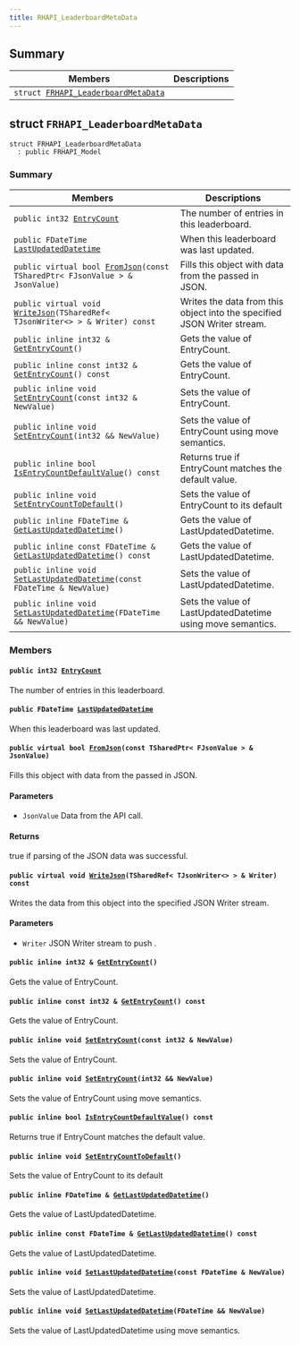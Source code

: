 ```yaml
---
title: RHAPI_LeaderboardMetaData
---
```


## Summary

 Members                        | Descriptions                                
--------------------------------|---------------------------------------------
`struct `[`FRHAPI_LeaderboardMetaData`](#structFRHAPI__LeaderboardMetaData) | 

## struct `FRHAPI_LeaderboardMetaData` <a id="structFRHAPI__LeaderboardMetaData"></a>

```
struct FRHAPI_LeaderboardMetaData
  : public FRHAPI_Model
```

### Summary

 Members                        | Descriptions                                
--------------------------------|---------------------------------------------
`public int32 `[`EntryCount`](#structFRHAPI__LeaderboardMetaData_1a964166fe90cda5e64dde0fe67ce8942b) | The number of entries in this leaderboard.
`public FDateTime `[`LastUpdatedDatetime`](#structFRHAPI__LeaderboardMetaData_1a63fd2db7cccd6e0912bba7d0a2131615) | When this leaderboard was last updated.
`public virtual bool `[`FromJson`](#structFRHAPI__LeaderboardMetaData_1a36e67bb4d4e9b21ebf57cefca4648465)`(const TSharedPtr< FJsonValue > & JsonValue)` | Fills this object with data from the passed in JSON.
`public virtual void `[`WriteJson`](#structFRHAPI__LeaderboardMetaData_1adc342ffc7cca719c55ed085a3a4d416f)`(TSharedRef< TJsonWriter<> > & Writer) const` | Writes the data from this object into the specified JSON Writer stream.
`public inline int32 & `[`GetEntryCount`](#structFRHAPI__LeaderboardMetaData_1af0e5fb829a96ba902f037e75546bd2a8)`()` | Gets the value of EntryCount.
`public inline const int32 & `[`GetEntryCount`](#structFRHAPI__LeaderboardMetaData_1a24f96068b41303fb298e7040015332f0)`() const` | Gets the value of EntryCount.
`public inline void `[`SetEntryCount`](#structFRHAPI__LeaderboardMetaData_1a60e28c36bae7d80925047971629938ec)`(const int32 & NewValue)` | Sets the value of EntryCount.
`public inline void `[`SetEntryCount`](#structFRHAPI__LeaderboardMetaData_1a61a6693e33de78fef82c783440f651be)`(int32 && NewValue)` | Sets the value of EntryCount using move semantics.
`public inline bool `[`IsEntryCountDefaultValue`](#structFRHAPI__LeaderboardMetaData_1a3e2730234cc200e37cf4c4fac2e9631b)`() const` | Returns true if EntryCount matches the default value.
`public inline void `[`SetEntryCountToDefault`](#structFRHAPI__LeaderboardMetaData_1af760f7c0a8cae203a7d323a69518ffb4)`()` | Sets the value of EntryCount to its default
`public inline FDateTime & `[`GetLastUpdatedDatetime`](#structFRHAPI__LeaderboardMetaData_1abd8708761ccc06c444ae9fc1801fc0ba)`()` | Gets the value of LastUpdatedDatetime.
`public inline const FDateTime & `[`GetLastUpdatedDatetime`](#structFRHAPI__LeaderboardMetaData_1a95b1bb88fd9bf62a7ee2ccf5439815e0)`() const` | Gets the value of LastUpdatedDatetime.
`public inline void `[`SetLastUpdatedDatetime`](#structFRHAPI__LeaderboardMetaData_1aaa3bd9b2513041a4c90f19c130ceb4fb)`(const FDateTime & NewValue)` | Sets the value of LastUpdatedDatetime.
`public inline void `[`SetLastUpdatedDatetime`](#structFRHAPI__LeaderboardMetaData_1adb1823d733c100dd27450b0b25ad0b78)`(FDateTime && NewValue)` | Sets the value of LastUpdatedDatetime using move semantics.

### Members

#### `public int32 `[`EntryCount`](#structFRHAPI__LeaderboardMetaData_1a964166fe90cda5e64dde0fe67ce8942b) <a id="structFRHAPI__LeaderboardMetaData_1a964166fe90cda5e64dde0fe67ce8942b"></a>

The number of entries in this leaderboard.

#### `public FDateTime `[`LastUpdatedDatetime`](#structFRHAPI__LeaderboardMetaData_1a63fd2db7cccd6e0912bba7d0a2131615) <a id="structFRHAPI__LeaderboardMetaData_1a63fd2db7cccd6e0912bba7d0a2131615"></a>

When this leaderboard was last updated.

#### `public virtual bool `[`FromJson`](#structFRHAPI__LeaderboardMetaData_1a36e67bb4d4e9b21ebf57cefca4648465)`(const TSharedPtr< FJsonValue > & JsonValue)` <a id="structFRHAPI__LeaderboardMetaData_1a36e67bb4d4e9b21ebf57cefca4648465"></a>

Fills this object with data from the passed in JSON.

#### Parameters
* `JsonValue` Data from the API call.

#### Returns
true if parsing of the JSON data was successful.

#### `public virtual void `[`WriteJson`](#structFRHAPI__LeaderboardMetaData_1adc342ffc7cca719c55ed085a3a4d416f)`(TSharedRef< TJsonWriter<> > & Writer) const` <a id="structFRHAPI__LeaderboardMetaData_1adc342ffc7cca719c55ed085a3a4d416f"></a>

Writes the data from this object into the specified JSON Writer stream.

#### Parameters
* `Writer` JSON Writer stream to push .

#### `public inline int32 & `[`GetEntryCount`](#structFRHAPI__LeaderboardMetaData_1af0e5fb829a96ba902f037e75546bd2a8)`()` <a id="structFRHAPI__LeaderboardMetaData_1af0e5fb829a96ba902f037e75546bd2a8"></a>

Gets the value of EntryCount.

#### `public inline const int32 & `[`GetEntryCount`](#structFRHAPI__LeaderboardMetaData_1a24f96068b41303fb298e7040015332f0)`() const` <a id="structFRHAPI__LeaderboardMetaData_1a24f96068b41303fb298e7040015332f0"></a>

Gets the value of EntryCount.

#### `public inline void `[`SetEntryCount`](#structFRHAPI__LeaderboardMetaData_1a60e28c36bae7d80925047971629938ec)`(const int32 & NewValue)` <a id="structFRHAPI__LeaderboardMetaData_1a60e28c36bae7d80925047971629938ec"></a>

Sets the value of EntryCount.

#### `public inline void `[`SetEntryCount`](#structFRHAPI__LeaderboardMetaData_1a61a6693e33de78fef82c783440f651be)`(int32 && NewValue)` <a id="structFRHAPI__LeaderboardMetaData_1a61a6693e33de78fef82c783440f651be"></a>

Sets the value of EntryCount using move semantics.

#### `public inline bool `[`IsEntryCountDefaultValue`](#structFRHAPI__LeaderboardMetaData_1a3e2730234cc200e37cf4c4fac2e9631b)`() const` <a id="structFRHAPI__LeaderboardMetaData_1a3e2730234cc200e37cf4c4fac2e9631b"></a>

Returns true if EntryCount matches the default value.

#### `public inline void `[`SetEntryCountToDefault`](#structFRHAPI__LeaderboardMetaData_1af760f7c0a8cae203a7d323a69518ffb4)`()` <a id="structFRHAPI__LeaderboardMetaData_1af760f7c0a8cae203a7d323a69518ffb4"></a>

Sets the value of EntryCount to its default

#### `public inline FDateTime & `[`GetLastUpdatedDatetime`](#structFRHAPI__LeaderboardMetaData_1abd8708761ccc06c444ae9fc1801fc0ba)`()` <a id="structFRHAPI__LeaderboardMetaData_1abd8708761ccc06c444ae9fc1801fc0ba"></a>

Gets the value of LastUpdatedDatetime.

#### `public inline const FDateTime & `[`GetLastUpdatedDatetime`](#structFRHAPI__LeaderboardMetaData_1a95b1bb88fd9bf62a7ee2ccf5439815e0)`() const` <a id="structFRHAPI__LeaderboardMetaData_1a95b1bb88fd9bf62a7ee2ccf5439815e0"></a>

Gets the value of LastUpdatedDatetime.

#### `public inline void `[`SetLastUpdatedDatetime`](#structFRHAPI__LeaderboardMetaData_1aaa3bd9b2513041a4c90f19c130ceb4fb)`(const FDateTime & NewValue)` <a id="structFRHAPI__LeaderboardMetaData_1aaa3bd9b2513041a4c90f19c130ceb4fb"></a>

Sets the value of LastUpdatedDatetime.

#### `public inline void `[`SetLastUpdatedDatetime`](#structFRHAPI__LeaderboardMetaData_1adb1823d733c100dd27450b0b25ad0b78)`(FDateTime && NewValue)` <a id="structFRHAPI__LeaderboardMetaData_1adb1823d733c100dd27450b0b25ad0b78"></a>

Sets the value of LastUpdatedDatetime using move semantics.

